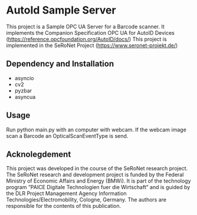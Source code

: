 # AutoId Sample Server
This project is a Sample OPC UA Server for a Barcode scanner. It implements the  Companion Specification OPC UA for AutoID Devices (https://reference.opcfoundation.org/AutoID/docs/)
This project is implemented in the SeRoNet Project (https://www.seronet-projekt.de/) 

## Dependency and Installation
- asyncio
- cv2
- pyzbar
- asyncua


 ## Usage
 Run python main.py with an computer with webcam. If the webcam image scan a Barcode an OpticalScanEventType is send.
 
 ## Acknolegdement
 This project was developed in the course of the SeRoNet research project.
 The SeRoNet research and development project is funded by the Federal Ministry of Economic Affairs and Energy (BMWi). It is part of the technology program ”PAICE Digitale Technologien fuer die Wirtschaft” and is guided by the DLR Project Management Agency Information Technologies/Electromobility, Cologne, Germany. The authors are responsible for the contents of this publication.
